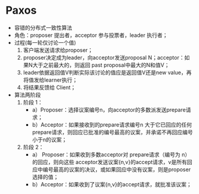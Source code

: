 # Paxos
* 容错的分布式一致性算法
* 角色：proposer 提出者，acceptor 参与投票者，leader 执行者；
* 过程(每一轮仅讨论一个值)
    1. 客户端发送请求给proposer；
    2. proposer决定成为leader，向acceptor发送proposal N；acceptor：如果N大于之前最大的，则返回 past proposal中最大的N和值V；
    3. leader依据返回值V判断实际该讨论的值应是返回值V还是new value，再将值发给learner执行；
    4. 将结果反馈给 Client；
* 算法两阶段
    1. 阶段 1：
        * a）Proposer：选择议案编号n，向acceptor的多数派发送prepare请求；
        * b）Acceptor：如果接收到的prepare请求编号n 大于它已回应的任何prepare请求，则回应已批准的编号最高的议案，并承诺不再回应编号小于n的议案；
    2. 阶段 2：
        * a） Proposer：如果收到多数acceptor对 prepare请求（编号为 n）的回应，则向这些 acceptor发送议案{n,v}的accept请求，v是所有回应中编号最高的议案的决议，或如果回应中没有议案，则是proposer选择的值； 
        * b）Acceptor：如果收到了议案{n,v}的accept请求，就批准该议案；